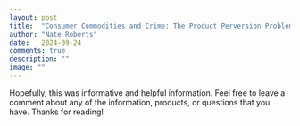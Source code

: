 ```yaml
---
layout: post
title:  "Consumer Commodities and Crime: The Product Perversion Problem"
author: "Nate Roberts"
date:   2024-09-24
comments: true
description: ""
image: ""
---
```


<p class="intro"><span class="dropcap"></span>

Hopefully, this was informative and helpful information. Feel free to leave a comment about any of the information, products, or questions that you have. Thanks for reading!
